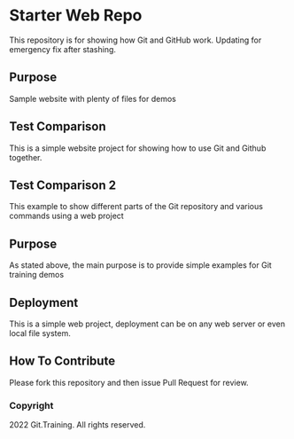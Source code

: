 # Starter Web Repo

This repository is for showing how Git and GitHub work. Updating for emergency fix after stashing.

## Purpose

Sample website with plenty of files for demos

## Test Comparison
This is a simple website project for showing how to use Git and Github together.

## Test Comparison 2
This example to show different parts of the Git repository and various commands using a web project

## Purpose
As stated above, the main purpose is to provide simple examples for Git training demos

## Deployment 
This is a simple web project, deployment can be on any web server or even local file system.

## How To Contribute

Please fork this repository and then issue Pull Request for review.

### Copyright

2022 Git.Training. All rights reserved.